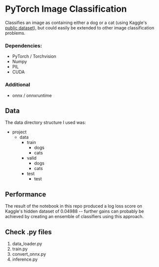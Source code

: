 # PyTorch Image Classification

Classifies an image as containing either a dog or a cat (using Kaggle's <a href="https://www.kaggle.com/c/dogs-vs-cats-redux-kernels-edition/data">public dataset</a>), but could easily be extended to other image classification problems.

### Dependencies:
- PyTorch / Torchvision
- Numpy
- PIL
- CUDA

### Additional
- onnx / onnxruntime

## Data

The data directory structure I used was:

* project
  * data
    * train
      * dogs
      * cats
    * valid
      * dogs
      * cats
    * test
      * test

## Performance
The result of the notebook in this repo produced a log loss score on Kaggle's hidden dataset of 0.04988 -- further gains can probably be achieved by creating an ensemble of classifiers using this approach.

## Check .py files
1. data_loader.py
2. train.py
3. convert_onnx.py
4. inference.py
